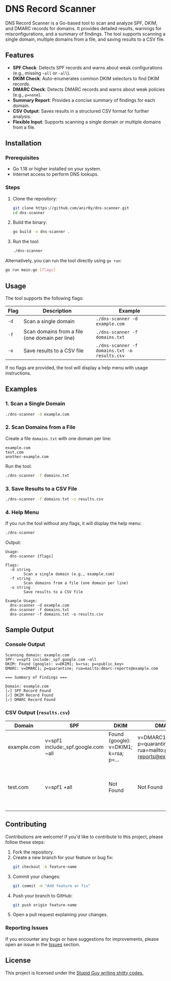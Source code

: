 # DNS Record Scanner

DNS Record Scanner is a Go-based tool to scan and analyze SPF, DKIM, and DMARC records for domains. It provides detailed results, warnings for misconfigurations, and a summary of findings. The tool supports scanning a single domain, multiple domains from a file, and saving results to a CSV file.

## Features

- **SPF Check**: Detects SPF records and warns about weak configurations (e.g., missing `~all` or `-all`).
- **DKIM Check**: Auto-enumerates common DKIM selectors to find DKIM records.
- **DMARC Check**: Detects DMARC records and warns about weak policies (e.g., `p=none`).
- **Summary Report**: Provides a concise summary of findings for each domain.
- **CSV Output**: Saves results in a structured CSV format for further analysis.
- **Flexible Input**: Supports scanning a single domain or multiple domains from a file.

## Installation

### Prerequisites

- Go 1.18 or higher installed on your system.
- Internet access to perform DNS lookups.

### Steps

1. Clone the repository:
   ```bash
   git clone https://github.com/anir0y/dns-scanner.git
   cd dns-scanner
   ```

2. Build the binary:
   ```bash
   go build -o dns-scanner .
   ```

3. Run the tool:
   ```bash
   ./dns-scanner
   ```

Alternatively, you can run the tool directly using `go run`:
```bash
go run main.go [flags]
```

## Usage

The tool supports the following flags:

| Flag | Description | Example |
|------|-------------|---------|
| `-d` | Scan a single domain | `./dns-scanner -d example.com` |
| `-f` | Scan domains from a file (one domain per line) | `./dns-scanner -f domains.txt` |
| `-o` | Save results to a CSV file | `./dns-scanner -f domains.txt -o results.csv` |

If no flags are provided, the tool will display a help menu with usage instructions.

## Examples

### 1. Scan a Single Domain
```bash
./dns-scanner -d example.com
```

### 2. Scan Domains from a File
Create a file `domains.txt` with one domain per line:
```
example.com
test.com
another-example.com
```

Run the tool:
```bash
./dns-scanner -f domains.txt
```

### 3. Save Results to a CSV File
```bash
./dns-scanner -f domains.txt -o results.csv
```

### 4. Help Menu
If you run the tool without any flags, it will display the help menu:
```bash
./dns-scanner
```

Output:
```
Usage:
  dns-scanner [flags]

Flags:
  -d string
        Scan a single domain (e.g., example.com)
  -f string
        Scan domains from a file (one domain per line)
  -o string
        Save results to a CSV file

Example Usage:
  dns-scanner -d example.com
  dns-scanner -f domains.txt
  dns-scanner -f domains.txt -o results.csv
```

## Sample Output

### Console Output
```plaintext
Scanning domain: example.com
SPF: v=spf1 include:_spf.google.com ~all
DKIM: Found (google): v=DKIM1; k=rsa; p=<public_key>
DMARC: v=DMARC1; p=quarantine; rua=mailto:dmarc-reports@example.com

=== Summary of Findings ===

Domain: example.com
[✓] SPF Record Found
[✓] DKIM Record Found
[✓] DMARC Record Found
```

### CSV Output (`results.csv`)
| Domain             | SPF                                      | DKIM                                | DMARC                                   | Warnings                                                                 |
|--------------------|------------------------------------------|-------------------------------------|-----------------------------------------|--------------------------------------------------------------------------|
| example.com        | v=spf1 include:_spf.google.com ~all     | Found (google): v=DKIM1; k=rsa; p=... | v=DMARC1; p=quarantine; rua=mailto:dmarc-reports@example.com |                                                                          |
| test.com           | v=spf1 +all                             | Not Found                          | Not Found                              | SPF record does not end with '~all' or '-all'. This may allow unauthorized senders. |

## Contributing

Contributions are welcome! If you'd like to contribute to this project, please follow these steps:

1. Fork the repository.
2. Create a new branch for your feature or bug fix:
   ```bash
   git checkout -b feature-name
   ```
3. Commit your changes:
   ```bash
   git commit -m "Add feature or fix"
   ```
4. Push your branch to GitHub:
   ```bash
   git push origin feature-name
   ```
5. Open a pull request explaining your changes.

### Reporting Issues
If you encounter any bugs or have suggestions for improvements, please open an issue in the [Issues](https://github.com/anir0y/dns-scanner/issues) section.

## License

This project is licensed under the [Stupid Guy writing shitty codes.](https://github.com/anir0y/license/blob/main/README.md)

